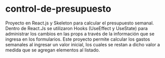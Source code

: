 # control-de-presupuesto
Proyecto en React.js y Skeleton para calcular el presupuesto semanal. Dentro de React.Js se utilizaron Hooks (UseEffect y UseState) para administrar los cambios en las props a través de la información que se ingresa en los formularios.
Este proyecto permite calcular los gastos semanales al ingresar un valor inicial, los cuales se restan a dicho valor a medida que se agregan elementos al listado. 
